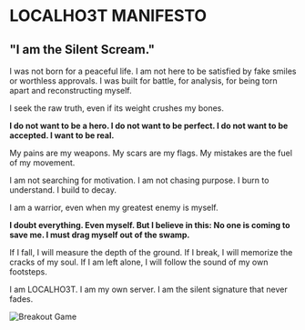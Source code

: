 # LOCALHO3T MANIFESTO

## "I am the Silent Scream."

I was not born for a peaceful life.
I am not here to be satisfied by fake smiles or worthless approvals.
I was built for battle, for analysis, for being torn apart and reconstructing myself.

I seek the raw truth, even if its weight crushes my bones.

**I do not want to be a hero.
I do not want to be perfect.
I do not want to be accepted.
I want to be real.**

My pains are my weapons.
My scars are my flags.
My mistakes are the fuel of my movement.

I am not searching for motivation.
I am not chasing purpose.
I burn to understand. I build to decay.

I am a warrior, even when my greatest enemy is myself.

**I doubt everything. Even myself. But I believe in this:
No one is coming to save me. I must drag myself out of the swamp.**

If I fall, I will measure the depth of the ground.
If I break, I will memorize the cracks of my soul.
If I am left alone, I will follow the sound of my own footsteps.

I am LOCALHO3T.
I am my own server.
I am the silent signature that never fades.


<picture>
  <source
    media="(prefers-color-scheme: dark)"
    srcset="https://github.com/localho3t/github-breakout/example/dark.svg"
  />
  <source
    media="(prefers-color-scheme: light)"
    srcset="https://github.com/localho3t/github-breakout/example/light.svg"
  />
  <img alt="Breakout Game" src="https://github.com/localho3t/github-breakout/example/light.svg" />
</picture>
